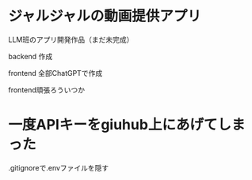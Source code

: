 # ジャルジャルの動画提供アプリ
LLM班のアプリ開発作品（まだ未完成）

backend 作成

frontend 全部ChatGPTで作成

frontend頑張ろういつか

# 一度APIキーをgiuhub上にあげてしまった
.gitignoreで.envファイルを隠す
